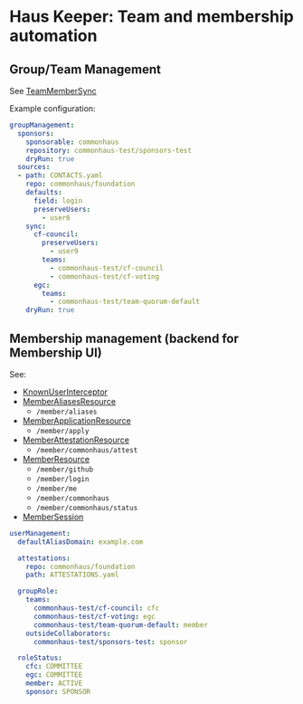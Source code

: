 # Haus Keeper: Team and membership automation

## Group/Team Management

See [TeamMemberSync](./src/main/java/org/commonhaus/automation/admin/github/TeamMemberSync.java)

Example configuration:

```yaml
groupManagement:
  sponsors: 
    sponsorable: commonhaus
    repository: commonhaus-test/sponsors-test
    dryRun: true
  sources:
  - path: CONTACTS.yaml
    repo: commonhaus/foundation
    defaults:
      field: login
      preserveUsers:
        - user6
    sync:
      cf-council:
        preserveUsers:
          - user9
        teams:
          - commonhaus-test/cf-council
          - commonhaus-test/cf-voting
      egc:
        teams:
          - commonhaus-test/team-quorum-default
    dryRun: true
```

## Membership management (backend for Membership UI)

See:

- [KnownUserInterceptor](./src/main/java/org/commonhaus/automation/admin/api/KnownUserInterceptor.java)
- [MemberAliasesResource](./src/main/java/org/commonhaus/automation/admin/api/MemberAliasesResource.java)
    - `/member/aliases`
- [MemberApplicationResource](./src/main/java/org/commonhaus/automation/admin/api/MemberApplicationResource.java)
    - `/member/apply`
- [MemberAttestationResource](./src/main/java/org/commonhaus/automation/admin/api/MemberAttestationResource.java)
    - `/member/commonhaus/attest`
- [MemberResource](./src/main/java/org/commonhaus/automation/admin/api/MemberResource.java)
    - `/member/github`
    - `/member/login`
    - `/member/me`
    - `/member/commonhaus`
    - `/member/commonhaus/status`
- [MemberSession](./src/main/java/org/commonhaus/automation/admin/api/MemberSession.java)

```yaml
userManagement:
  defaultAliasDomain: example.com

  attestations:
    repo: commonhaus/foundation
    path: ATTESTATIONS.yaml

  groupRole:
    teams:
      commonhaus-test/cf-council: cfc
      commonhaus-test/cf-voting: egc
      commonhaus-test/team-quorum-default: member
    outsideCollaborators:
      commonhaus-test/sponsors-test: sponsor

  roleStatus:
    cfc: COMMITTEE
    egc: COMMITTEE
    member: ACTIVE
    sponsor: SPONSOR
```


